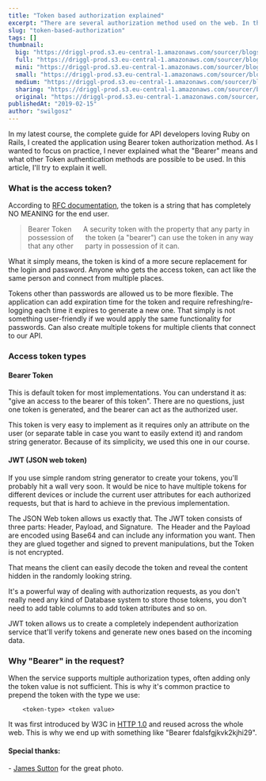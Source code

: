 ```yaml
---
title: "Token based authorization explained"
excerpt: "There are several authorization method used on the web. In this article we cover token-based authorization explaining multiple types of tokens."
slug: "token-based-authorization"
tags: []
thumbnail:
  big: "https://driggl-prod.s3.eu-central-1.amazonaws.com/sourcer/blogs/99a95609-d8fd-4a84-994c-2386fd1c15de/articles/421d19fa-dde7-4481-aa93-2980fb750090/cover/blog.jpeg"
  full: "https://driggl-prod.s3.eu-central-1.amazonaws.com/sourcer/blogs/99a95609-d8fd-4a84-994c-2386fd1c15de/articles/421d19fa-dde7-4481-aa93-2980fb750090/cover/full.jpeg"
  mini: "https://driggl-prod.s3.eu-central-1.amazonaws.com/sourcer/blogs/99a95609-d8fd-4a84-994c-2386fd1c15de/articles/421d19fa-dde7-4481-aa93-2980fb750090/cover/mini.jpeg"
  small: "https://driggl-prod.s3.eu-central-1.amazonaws.com/sourcer/blogs/99a95609-d8fd-4a84-994c-2386fd1c15de/articles/421d19fa-dde7-4481-aa93-2980fb750090/cover/small.jpeg"
  medium: "https://driggl-prod.s3.eu-central-1.amazonaws.com/sourcer/blogs/99a95609-d8fd-4a84-994c-2386fd1c15de/articles/421d19fa-dde7-4481-aa93-2980fb750090/cover/medium.jpeg"
  sharing: "https://driggl-prod.s3.eu-central-1.amazonaws.com/sourcer/blogs/99a95609-d8fd-4a84-994c-2386fd1c15de/articles/421d19fa-dde7-4481-aa93-2980fb750090/cover/sharing.jpeg"
  original: "https://driggl-prod.s3.eu-central-1.amazonaws.com/sourcer/blogs/99a95609-d8fd-4a84-994c-2386fd1c15de/articles/421d19fa-dde7-4481-aa93-2980fb750090/cover/original.jpeg"
publishedAt: "2019-02-15"
author: "swilgosz"
---
```


In my latest course, the complete guide for API developers loving Ruby on Rails, I created the application using Bearer token authorization method. As I wanted to focus on practice, I never explained what the "Bearer" means and what other Token authentication methods are possible to be used. In this article, I'll try to explain it well.

### What is the access token? 

According to [RFC documentation](https://tools.ietf.org/html/rfc6750), the token is a string that has completely NO MEANING for the end user.

> Bearer Token      A security token with the property that any party in possession of      the token (a "bearer") can use the token in any way that any other      party in possession of it can.

What it simply means, the token is kind of a more secure replacement for the login and password. Anyone who gets the access token, can act like the same person and connect from multiple places.

<CourseAd />

Tokens other than passwords are allowed us to be more flexible. The application can add expiration time for the token and require refreshing/re-logging each time it expires to generate a new one. That simply is not something user-friendly if we would apply the same functionality for passwords. Can also create multiple tokens for multiple clients that connect to our API.

### Access token types

#### Bearer Token

This is default token for most implementations. You can understand it as: "give an access to the bearer of this token". There are no questions, just one token is generated, and the bearer can act as the authorized user.

This token is very easy to implement as it requires only an attribute on the user (or separate table in case you want to easily extend it) and random string generator. Because of its simplicity, we used this one in our course.

#### JWT (JSON web token)

If you use simple random string generator to create your tokens, you'll probably hit a wall very soon. It would be nice to have multiple tokens for different devices or include the current user attributes for each authorized requests, but that is hard to achieve in the previous implementation.

The JSON Web token allows us exactly that. The JWT token consists of three parts: Header, Payload, and Signature.  The Header and the Payload are encoded using Base64 and can include any information you want. Then they are glued together and signed to prevent manipulations, but the Token is not encrypted.

That means the client can easily decode the token and reveal the content hidden in the randomly looking string.

It's a powerful way of dealing with authorization requests, as you don't really need any kind of Database system to store those tokens, you don't need to add table columns to add token attributes and so on.

JWT token allows us to create a completely independent authorization service that'll verify tokens and generate new ones based on the incoming data.

### Why "Bearer" in the request?

When the service supports multiple authorization types, often adding only the token value is not sufficient. This is why it's common practice to prepend the token with the type we use:

```
    <token-type> <token value>
```

It was first introduced by W3C in [HTTP 1.0](https://tools.ietf.org/html/rfc1945) and reused across the whole web. This is why we end up with something like "Bearer fdalsfgjkvk2kjhi29".

#### Special thanks:

- [James Sutton](https://unsplash.com/@jamessutton_photography) for the great photo.
